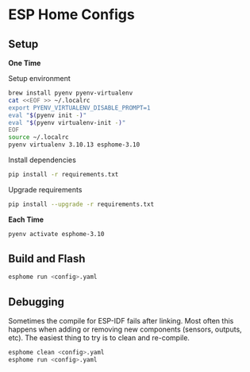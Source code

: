 # ESP Home Configs

## Setup

**One Time**

Setup environment

```bash
brew install pyenv pyenv-virtualenv
cat <<EOF >> ~/.localrc
export PYENV_VIRTUALENV_DISABLE_PROMPT=1
eval "$(pyenv init -)"
eval "$(pyenv virtualenv-init -)"
EOF
source ~/.localrc
pyenv virtualenv 3.10.13 esphome-3.10
```

Install dependencies

```bash
pip install -r requirements.txt
```

Upgrade requirements

```bash
pip install --upgrade -r requirements.txt
```

**Each Time**

```bash
pyenv activate esphome-3.10
```

## Build and Flash

```bash
esphome run <config>.yaml
```

## Debugging

Sometimes the compile for ESP-IDF fails after linking. Most often this happens when adding or removing new components (sensors, outputs, etc). The easiest thing to try is to clean and re-compile.

```bash
esphome clean <config>.yaml
esphome run <config>.yaml
```
